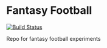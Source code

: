 Fantasy Football
===

[![Build Status](https://travis-ci.org/jnu/FantasyFootball.svg)](https://travis-ci.org/jnu/FantasyFootball)

Repo for fantasy football experiments
